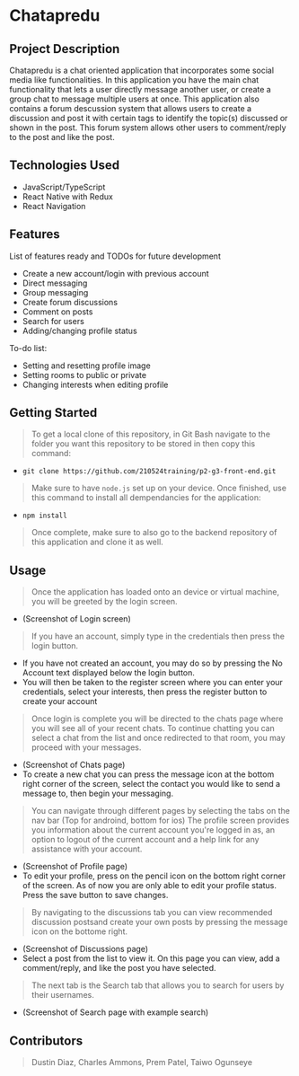 # Chatapredu

## Project Description

Chatapredu is a chat oriented application that incorporates some social media like functionalities. In this application you have the main chat functionality that lets a user directly message another user, or create a group chat to message multiple users at once. This application also contains a forum descussion system that allows users to create a discussion and post it with certain tags to identify the topic(s) discussed or shown in the post. This forum system allows other users to comment/reply to the post and like the post.

## Technologies Used
* JavaScript/TypeScript
* React Native with Redux
* React Navigation

## Features

List of features ready and TODOs for future development
* Create a new account/login with previous account
* Direct messaging
* Group messaging
* Create forum discussions
* Comment on posts
* Search for users
* Adding/changing profile status

To-do list:
* Setting and resetting profile image
* Setting rooms to public or private
* Changing interests when editing profile

## Getting Started
   
> To get a local clone of this repository, in Git Bash navigate to the folder you want this repository to be stored in then copy this command:
   - `git clone https://github.com/210524training/p2-g3-front-end.git`
> Make sure to have `node.js` set up on your device. Once finished, use this command to install all dempendancies for the application:
   - `npm install`
> Once complete, make sure to also go to the backend repository of this application and clone it as well.

## Usage

> Once the application has loaded onto an device or virtual machine, you will be greeted by the login screen.
   - (Screenshot of Login screen)
> If you have an account, simply type in the credentials then press the login button.
   - If you have not created an account, you may do so by pressing the No Account text displayed below the login button.
   - You will then be taken to the register screen where you can enter your credentials, select your interests, then press the register button to create your account
> Once login is complete you will be directed to the chats page where you will see all of your recent chats.
> To continue chatting you can select a chat from the list and once redirected to that room, you may proceed with your messages.
   - (Screenshot of Chats page)
   - To create a new chat you can press the message icon at the bottom right corner of the screen, select the contact you would like to send a message to, then begin      your messaging.
> You can navigate through different pages by selecting the tabs on the nav bar (Top for androind, bottom for ios)
> The profile screen provides you information about the current account you're logged in as, an option to logout of the current account and a help link for any         assistance with your account.
   - (Screenshot of Profile page)
   - To edit your profile, press on the pencil icon on the bottom right corner of the screen. As of now you are only able to edit your profile status. Press the save      button to save changes.
> By navigating to the discussions tab you can view recommended discussion postsand create your own posts by pressing the message icon on the bottome right.
   - (Screenshot of Discussions page)
   - Select a post from the list to view it. On this page you can view, add a comment/reply, and like the post you have selected.
> The next tab is the Search tab that allows you to search for users by their usernames.
   - (Screenshot of Search page with example search)

## Contributors

> Dustin Diaz, 
> Charles Ammons, 
> Prem Patel, 
> Taiwo Ogunseye
